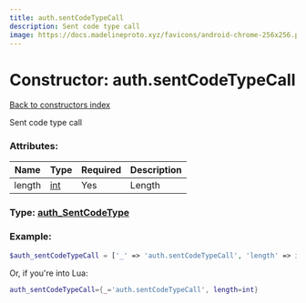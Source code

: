 ```yaml
---
title: auth.sentCodeTypeCall
description: Sent code type call
image: https://docs.madelineproto.xyz/favicons/android-chrome-256x256.png
---
```

# Constructor: auth.sentCodeTypeCall  
[Back to constructors index](index.md)



Sent code type call

### Attributes:

| Name     |    Type       | Required | Description |
|----------|---------------|----------|-------------|
|length|[int](../types/int.md) | Yes|Length|



### Type: [auth\_SentCodeType](../types/auth_SentCodeType.md)


### Example:

```php
$auth_sentCodeTypeCall = ['_' => 'auth.sentCodeTypeCall', 'length' => int];
```  


Or, if you're into Lua:

```lua
auth_sentCodeTypeCall={_='auth.sentCodeTypeCall', length=int}

```


